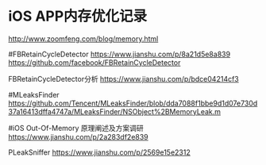 # iOS APP内存优化记录
http://www.zoomfeng.com/blog/memory.html

#FBRetainCycleDetector
https://www.jianshu.com/p/8a21d5e8a839
https://github.com/facebook/FBRetainCycleDetector

FBRetainCycleDetector分析
https://www.jianshu.com/p/bdce04214cf3

#MLeaksFinder
https://github.com/Tencent/MLeaksFinder/blob/dda7088f1bbe9d1d07e730d37a16413dffa4747a/MLeaksFinder/NSObject%2BMemoryLeak.m

#iOS Out-Of-Memory 原理阐述及方案调研
https://www.jianshu.com/p/2a283df2e839

PLeakSniffer
https://www.jianshu.com/p/2569e15e2312